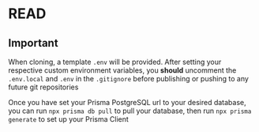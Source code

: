 # READ
## Important

When cloning, a template `.env` will be provided. After setting your respective custom environment variables, you **should** uncomment the `.env.local` and `.env` in the `.gitignore` before publishing or pushing to any future git repositories

Once you have set your Prisma PostgreSQL url to your desired database, you can run `npx prisma db pull` to pull your database, then run `npx prisma generate` to set up your Prisma Client


